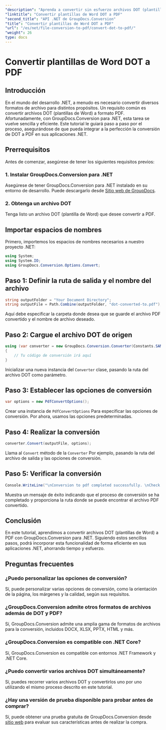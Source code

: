 ```yaml
---
"description": "Aprenda a convertir sin esfuerzo archivos DOT (plantilla de Word) a PDF en .NET usando GroupDocs.Conversion para una integración perfecta en sus aplicaciones."
"linktitle": "Convertir plantillas de Word DOT a PDF"
"second_title": "API .NET de GroupDocs.Conversion"
"title": "Convertir plantillas de Word DOT a PDF"
"url": "/es/net/file-conversion-to-pdf/convert-dot-to-pdf/"
"weight": 26
type: docs
---
```

# Convertir plantillas de Word DOT a PDF

## Introducción
En el mundo del desarrollo .NET, a menudo es necesario convertir diversos formatos de archivo para distintos propósitos. Un requisito común es convertir archivos DOT (plantillas de Word) a formato PDF. Afortunadamente, con GroupDocs.Conversion para .NET, esta tarea se vuelve sencilla y eficiente. Este tutorial le guiará paso a paso por el proceso, asegurándose de que pueda integrar a la perfección la conversión de DOT a PDF en sus aplicaciones .NET.
## Prerrequisitos
Antes de comenzar, asegúrese de tener los siguientes requisitos previos:
### 1. Instalar GroupDocs.Conversion para .NET
Asegúrese de tener GroupDocs.Conversion para .NET instalado en su entorno de desarrollo. Puede descargarlo desde [Sitio web de GroupDocs](https://releases.groupdocs.com/conversion/net/).
### 2. Obtenga un archivo DOT
Tenga listo un archivo DOT (plantilla de Word) que desee convertir a PDF.

## Importar espacios de nombres
Primero, importemos los espacios de nombres necesarios a nuestro proyecto .NET:
```csharp
using System;
using System.IO;
using GroupDocs.Conversion.Options.Convert;
```
## Paso 1: Definir la ruta de salida y el nombre del archivo
```csharp
string outputFolder = "Your Document Directory";
string outputFile = Path.Combine(outputFolder, "dot-converted-to.pdf");
```
Aquí debe especificar la carpeta donde desea que se guarde el archivo PDF convertido y el nombre de archivo deseado.
## Paso 2: Cargue el archivo DOT de origen
```csharp
using (var converter = new GroupDocs.Conversion.Converter(Constants.SAMPLE_DOT))
{
    // Tu código de conversión irá aquí
}
```
Inicializar una nueva instancia del `Converter` clase, pasando la ruta del archivo DOT como parámetro.
## Paso 3: Establecer las opciones de conversión
```csharp
var options = new PdfConvertOptions();
```
Crear una instancia de `PdfConvertOptions` Para especificar las opciones de conversión. Por ahora, usamos las opciones predeterminadas.
## Paso 4: Realizar la conversión
```csharp
converter.Convert(outputFile, options);
```
Llama al `Convert` método de la `Converter` Por ejemplo, pasando la ruta del archivo de salida y las opciones de conversión.
## Paso 5: Verificar la conversión
```csharp
Console.WriteLine("\nConversion to pdf completed successfully. \nCheck output in {0}", outputFolder);
```
Muestra un mensaje de éxito indicando que el proceso de conversión se ha completado y proporciona la ruta donde se puede encontrar el archivo PDF convertido.

## Conclusión
En este tutorial, aprendimos a convertir archivos DOT (plantillas de Word) a PDF con GroupDocs.Conversion para .NET. Siguiendo estos sencillos pasos, podrá incorporar esta funcionalidad de forma eficiente en sus aplicaciones .NET, ahorrando tiempo y esfuerzo.
## Preguntas frecuentes
### ¿Puedo personalizar las opciones de conversión?
Sí, puede personalizar varias opciones de conversión, como la orientación de la página, los márgenes y la calidad, según sus requisitos.
### ¿GroupDocs.Conversion admite otros formatos de archivos además de DOT y PDF?
Sí, GroupDocs.Conversion admite una amplia gama de formatos de archivos para la conversión, incluidos DOCX, XLSX, PPTX, HTML y más.
### ¿GroupDocs.Conversion es compatible con .NET Core?
Sí, GroupDocs.Conversion es compatible con entornos .NET Framework y .NET Core.
### ¿Puedo convertir varios archivos DOT simultáneamente?
Sí, puedes recorrer varios archivos DOT y convertirlos uno por uno utilizando el mismo proceso descrito en este tutorial.
### ¿Hay una versión de prueba disponible para probar antes de comprar?
Sí, puede obtener una prueba gratuita de GroupDocs.Conversion desde [sitio web](https://releases.groupdocs.com/) para evaluar sus características antes de realizar la compra.